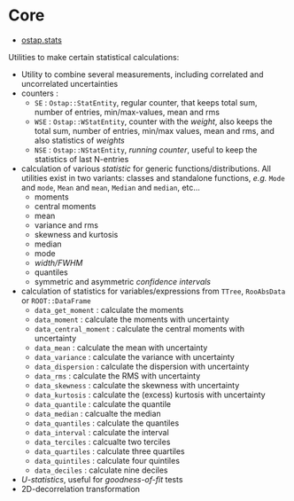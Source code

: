 # Core 

* [ostap.stats](README.md)

Utilities to make certain statistical calculations:
  -  Utility to combine several measurements, including correlated and uncorrelated uncertainties
  -  counters :
      - `SE`  : `Ostap::StatEntity`, regular counter, that keeps total sum, number of entries, min/max-values, mean and rms 
      - `WSE` : `Ostap::WStatEntity`, counter with the *weight*, also keeps the total sum, number of entries, min/max values, mean and rms, and also statistics of *weights* 
      - `NSE` : `Ostap::NStatEntity`, *running counter*, useful to keep the statistics of last N-entries 
  - calculation of various *statistic* for generic functions/distributions. All utilities exist in two variants: classes and standalone  functions, *e.g.* `Mode` and `mode`, `Mean` and `mean`, `Median` and `median`, etc...
      - moments 
      - central moments 
      - mean 
      - variance and rms 
      - skewness and kurtosis 
      - median 
      - mode 
      - *width/FWHM*
      - quantiles
      - symmetric and asymmetric *confidence intervals* 
  - calculation of statistics for variables/expressions from `TTree`, `RooAbsData` or `ROOT::DataFrame`
      - `data_get_moment`     : calculate the moments 
      - `data_moment`         : calculate the moments with uncertainty
      - `data_central_moment` : calculate the central moments with uncertainty
      - `data_mean`           : calculate the mean with uncertainty
      - `data_variance`       : calculate the variance with uncertainty
      - `data_dispersion`     : calculate the dispersion with uncertainty
      - `data_rms`            : calculate the RMS with uncertainty
      - `data_skewness`       : calculate the skewness with uncertainty
      - `data_kurtosis`       : calculate the (excess) kurtosis with uncertainty
      - `data_quantile`       : calculate the quantile 
      - `data_median`         : calcualte the median
      - `data_quantiles`      : calculate the quantiles  
      - `data_interval`       : calculate the interval 
      - `data_terciles`       : calcualte two terciles 
      - `data_quartiles`      : calculate three quartiles 
      - `data_quintiles`      : calculate four  quintiles 
      - `data_deciles`        : calculate nine  deciles
  - *U-statistics*, useful for *goodness-of-fit* tests
  - 2D-decorrelation transformation

